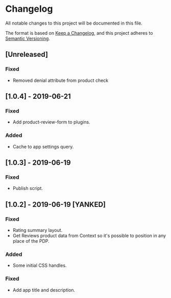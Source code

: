 # Changelog

All notable changes to this project will be documented in this file.

The format is based on [Keep a Changelog](https://keepachangelog.com/en/1.0.0/),
and this project adheres to [Semantic Versioning](https://semver.org/spec/v2.0.0.html).

## [Unreleased]

### Fixed
- Removed denial attribute from product check

## [1.0.4] - 2019-06-21

### Fixed

- Add product-review-form to plugins.

### Added

- Cache to app settings query.

## [1.0.3] - 2019-06-19

### Fixed

- Publish script.

## [1.0.2] - 2019-06-19 [YANKED]

### Fixed

- Rating summary layout.
- Get Reviews product data from Context so it's possible to position in any place of the PDP.

### Added

- Some initial CSS handles.

### Fixed

- Add app title and description.
